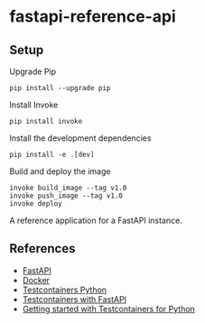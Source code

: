 # fastapi-reference-api

## Setup

Upgrade Pip

```shell
pip install --upgrade pip
```

Install Invoke

```shell
pip install invoke
```

Install the development dependencies

```shell
pip install -e .[dev]
```

Build and deploy the image

```shell
invoke build_image --tag v1.0
invoke push_image --tag v1.0
invoke deploy
```

A reference application for a FastAPI instance.


## References

- [FastAPI](https://fastapi.tiangolo.com/)
- [Docker](https://www.docker.com/)
- [Testcontainers Python](https://testcontainers-python.readthedocs.io/en/latest/)
- [Testcontainers with FastAPI](https://lricardo.space/posts/seamless-containerized-tests-python/)
- [Getting started with Testcontainers for Python](https://testcontainers.com/guides/getting-started-with-testcontainers-for-python/)